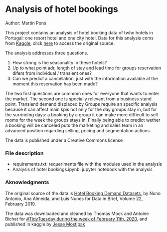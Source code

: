 # Analysis of hotel bookings

Author: Martín Pons

This project contains an analysis of hotel booking data of twho hotels in Portugal: one resort hotel and one city hotel. Data for this analysis coms from [Kaggle](https://www.kaggle.com/jessemostipak/hotel-booking-demand), click [here](https://www.sciencedirect.com/science/article/pii/S2352340918315191) to access the original source.

The analysis addresses three questions.

1. How strong is the seasonality in these hotels?
2. Up to what point adr, length of stay and lead time for groups reservation difers from individual / transient ones?
3. Can we predict a cancellation, just with the information available at the moment this reservation has been made?

The two first questions are commom ones for everyone that wants to enter the market. The second one is specially relevant from a business stand point. Transiend demand displaced by Groups require an specific analysis because it can affect main kpis not only for the day groups stay in, but for the surrinding days: a booking by a group it can make more difficult to sell rooms for the week the groups stays in. Finally being able to predict wether a booking will be canceled puts the marketing and sales team in an advanced position regarding selling, pricing and segmentation actions.

The data is published under a Creative Commons license

### File description

- requirements.txt: requeriments file with the modules used in the analysis
- Analysis of hotel bookings.ipynb: jupyter notebook with the analysis

### Aknowledgments

The original source of the data is  [Hotel Booking Demand Datasets](https://www.sciencedirect.com/science/article/pii/S2352340918315191),  by Nuno Antonio, Ana Almeida, and Luis Nunes for Data in Brief, Volume 22, February 2019.

The data was downloaded and cleaned by Thomas Mock and Antoine Bichat for [#TidyTuesday during the week of February 11th, 2020](https://github.com/rfordatascience/tidytuesday/blob/master/data/2020/2020-02-11/readme.md), and published in kaggle by [Jesse Mostipak](https://www.jessemaegan.com/)


